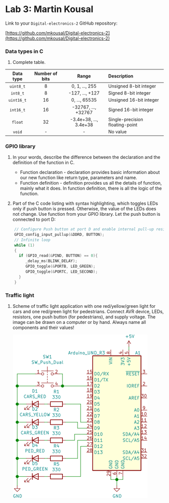 # Lab 3: Martin Kousal

Link to your `Digital-electronics-2` GitHub repository:

   [https://github.com/mkousal/Digital-electronics-2](https://github.com/mkousal/Digital-electronics-2)


### Data types in C

1. Complete table.

| **Data type** | **Number of bits** | **Range** | **Description** |
| :-: | :-: | :-: | :-- | 
| `uint8_t`  | 8 | 0, 1, ..., 255 | Unsigned 8-bit integer |
| `int8_t`   | 8 | -127, ..., +127 | Signed 8-bit integer |
| `uint16_t` | 16 | 0, ..., 65535 | Unsigned 16-bit integer |
| `int16_t`  | 16 | -32767, ..., +32767 | Signed 16-bit integer |
| `float`    | 32 | -3.4e+38, ..., 3.4e+38 | Single-precision floating-point |
| `void`     | - | - | No value |


### GPIO library

1. In your words, describe the difference between the declaration and the definition of the function in C.
   * Function declaration - declaration provides basic information about our new function like return type, parameters and name.
   * Function definition - definition provides us all the details of function, mainly what it does. In function definition, there is all the logic of the function.

2. Part of the C code listing with syntax highlighting, which toggles LEDs only if push button is pressed. Otherwise, the value of the LEDs does not change. Use function from your GPIO library. Let the push button is connected to port D:

```c
    // Configure Push button at port D and enable internal pull-up resistor
    GPIO_config_input_pullup(&DDRD, BUTTON);
    // Infinite loop
    while (1)
    {
      if (GPIO_read(&PIND, BUTTON) == 0){
         _delay_ms(BLINK_DELAY);
         GPIO_toggle(&PORTB, LED_GREEN);
         GPIO_toggle(&PORTC, LED_SECOND);
      }
    }
```


### Traffic light

1. Scheme of traffic light application with one red/yellow/green light for cars and one red/green light for pedestrians. Connect AVR device, LEDs, resistors, one push button (for pedestrians), and supply voltage. The image can be drawn on a computer or by hand. Always name all components and their values!

   ![your figure](images/schematic.svg)